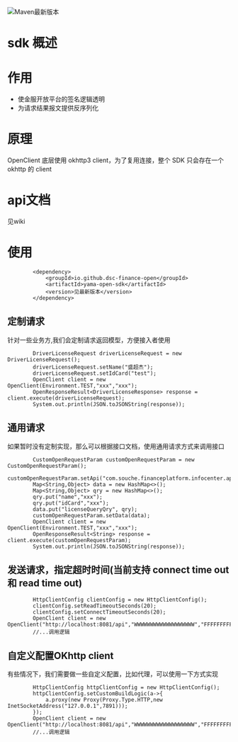 ![Maven最新版本](https://img.shields.io/maven-central/v/io.github.dsc-finance-open/yama-open-sdk.svg)

# sdk 概述
# 作用
- 使金服开放平台的签名逻辑透明
- 为请求结果报文提供反序列化

# 原理
OpenClient 底层使用 okhttp3 client，为了复用连接，整个 SDK 只会存在一个okhttp 的 client 

# api文档
见wiki

# 使用

```
        <dependency>
            <groupId>io.github.dsc-finance-open</groupId>
            <artifactId>yama-open-sdk</artifactId>
            <version>见最新版本</version>
        </dependency>
```

## 定制请求
针对一些业务方,我们会定制请求返回模型，方便接入者使用
````
        DriverLicenseRequest driverLicenseRequest = new DriverLicenseRequest();
        driverLicenseRequest.setName("盛超杰");
        driverLicenseRequest.setIdCard("test");
        OpenClient client = new OpenClient(Environment.TEST,"xxx","xxx");
        OpenResponseResult<DriverLicenseResponse> response = client.execute(driverLicenseRequest);
        System.out.println(JSON.toJSONString(response));
````

## 通用请求
如果暂时没有定制实现，那么可以根据接口文档，使用通用请求方式来调用接口
````
        CustomOpenRequestParam customOpenRequestParam = new CustomOpenRequestParam();
        customOpenRequestParam.setApi("com.souche.financeplatform.infocenter.api.facade.LicenseQueryFacade#queryDriverLicense");
        Map<String,Object> data = new HashMap<>();
        Map<String,Object> qry = new HashMap<>();
        qry.put("name","xxx");
        qry.put("idCard","xxx");
        data.put("licenseQueryQry", qry);
        customOpenRequestParam.setData(data);
        OpenClient client = new OpenClient(Environment.TEST,"xxx","xxx");
        OpenResponseResult<String> response = client.execute(customOpenRequestParam);
        System.out.println(JSON.toJSONString(response));
````

## 发送请求，指定超时时间(当前支持 connect time out 和 read time out)
````
        HttpClientConfig clientConfig = new HttpClientConfig();
        clientConfig.setReadTimeoutSeconds(20);
        clientConfig.setConnectTimeoutSeconds(20);
        OpenClient client = new OpenClient("http://localhost:8081/api","WWWWWWWWWWWWWWWWWWW","FFFFFFFFFFFFFFFFFFFFFFFFFFFFFFFFF",clientConfig);
        //...调用逻辑
````

## 自定义配置OKhttp client
有些情况下，我们需要做一些自定义配置，比如代理，可以使用一下方式实现
```
        HttpClientConfig httpClientConfig = new HttpClientConfig();
        httpClientConfig.setCustomBuildLogic(a->{
            a.proxy(new Proxy(Proxy.Type.HTTP,new InetSocketAddress("127.0.0.1",7891)));
        });
        OpenClient client = new OpenClient("http://localhost:8081/api","WWWWWWWWWWWWWWWWWWW","FFFFFFFFFFFFFFFFFFFFFFFFFFFFFFFFF",clientConfig);
        //...调用逻辑
```